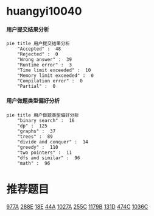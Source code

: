 # huangyi10040

<!-- tabs:start -->



#### **用户提交结果分析**

```mermaid
pie title 用户提交结果分析
    "Accepted" :  48
    "Rejected" :  0
    "Wrong answer" :  39
    "Runtime error" :  3
    "Time limit exceeded" :  10
    "Memory limit exceeded" :  0
    "Compilation error" :  0
    "Partial" :  0
```

#### **用户做题类型偏好分析**

```mermaid
pie title 用户做题类型偏好分析
    "binary search" :  16
    "dp" :  125
    "graphs" :  37
    "trees" :  89
    "divide and conquer" :  14
    "greedy" :  110
    "two pointers" :  11
    "dfs and similar" :  96
    "math" :  96
```



<!-- tabs:end -->
# 推荐题目
[977A](https://codeforces.com/contest/977/problem/A)
[288E](https://codeforces.com/contest/288/problem/E)
[18E](https://codeforces.com/contest/18/problem/E)
[44A](https://codeforces.com/contest/44/problem/A)
[1027A](https://codeforces.com/contest/1027/problem/A)
[255C](https://codeforces.com/contest/255/problem/C)
[1179B](https://codeforces.com/contest/1179/problem/B)
[131D](https://codeforces.com/contest/131/problem/D)
[474C](https://codeforces.com/contest/474/problem/C)
[1036C](https://codeforces.com/contest/1036/problem/C)
